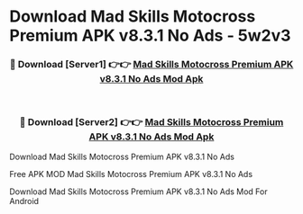 # Download Mad Skills Motocross Premium APK v8.3.1 No Ads - 5w2v3



<div align="center">
<h3>🔴 Download [Server1] 👉👉 <a href="https://momento.my/?title=Mad_Skills_Motocross_Premium_APK_v8.3.1_No_Ads">Mad Skills Motocross Premium APK v8.3.1 No Ads Mod Apk</a></h3><br>

<h3>🔴 Download [Server2] 👉👉 <a href="https://momento.my/?title=Mad_Skills_Motocross_Premium_APK_v8.3.1_No_Ads">Mad Skills Motocross Premium APK v8.3.1 No Ads Mod Apk</a></h3>
</div>



Download Mad Skills Motocross Premium APK v8.3.1 No Ads 

Free APK MOD Mad Skills Motocross Premium APK v8.3.1 No Ads 

Download Mad Skills Motocross Premium APK v8.3.1 No Ads Mod For Android
